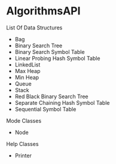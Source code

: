# AlgorithmsAPI

List Of Data Structures

- Bag
- Binary Search Tree
- Binary Search Symbol Table
- Linear Probing Hash Symbol Table
- LinkedList
- Max Heap
- Min Heap
- Queue
- Stack
- Red Black Binary Search Tree
- Separate Chaining Hash Symbol Table
- Sequential Symbol Table

Mode Classes

- Node

Help Classes

- Printer
